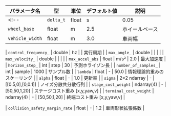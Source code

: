 | パラメータ名                         | 型            | 単位              | デフォルト値                    | 説明                     |
| ------------------------------ | ------------ | --------------- | ------------------------- | ---------------------- |
<!-- | `delta_t`                      | float        | s               | 0.05                      | サンプリング周期               | -->
| `wheel_base`                   | float        | m               | 2.5                       | ホイールベース                |
| `vehicle_width`                | float        | m               | 3.0                       | 車両幅                    |



| `control_frequency_` | double | hz | | 実行周期 |
| `max_angle_` | double | | | |
| `max_velocity_` | double | | | |
| `max_accel_abs`                | float        | m/s²            | 2.0                       | 最大加速度                  |
| `horizon_step_`               | int          | step            | 30                        | 予測ホライゾン長               |
| `number_of_samples_`          | int          | sample          | 1000                      | サンプル数                  |
| `lambda`                 | float        | -               | 50.0                      | 情報理論的重みのスケーリング         |
| `alpha`                  | float        | -               | 1.0                       | 更新率                    |
| `sigma`                        | 2×2 ndarray  | -               | \[\[0.5,0],\[0,0.1]]      | ノイズ分散共分散行列             |
| `stage_cost_weight`            | ndarray(4)   | -               | \[50,50,1,20]             | ステージコスト重み \[x,y,yaw,v] |
| `terminal_cost_weight`         | ndarray(4)   | -               | \[50,50,1,20]             | 終端コスト重み \[x,y,yaw,v]   |

| `collision_safety_margin_rate` | float        | -               | 1.2                       | 車両形状拡張係数               |